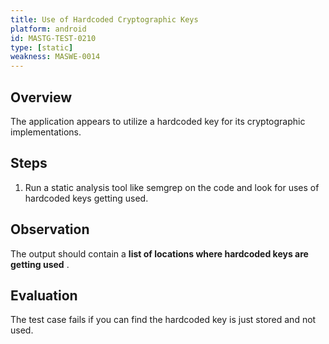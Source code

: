 ```yaml
---
title: Use of Hardcoded Cryptographic Keys
platform: android
id: MASTG-TEST-0210
type: [static]
weakness: MASWE-0014
---
```


## Overview

The application appears to utilize a hardcoded key for its cryptographic implementations.

## Steps

1. Run a static analysis tool like semgrep on the code and look for uses of hardcoded keys getting used.

## Observation

The output should contain a **list of locations where hardcoded keys are getting used** .

## Evaluation

The test case fails if you can find the hardcoded key is just stored and not used.
